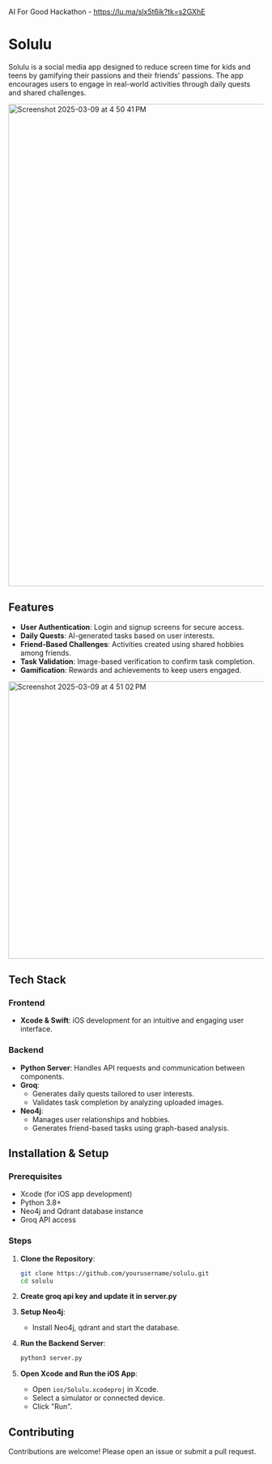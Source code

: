 AI For Good Hackathon - https://lu.ma/slx5t6ik?tk=s2GXhE

# Solulu

Solulu is a social media app designed to reduce screen time for kids and teens by gamifying their passions and their friends' passions. The app encourages users to engage in real-world activities through daily quests and shared challenges.

<img width="953" alt="Screenshot 2025-03-09 at 4 50 41 PM" src="https://github.com/user-attachments/assets/c697e8cd-1d7e-4464-9610-e587e1447b12" />

## Features
- **User Authentication**: Login and signup screens for secure access.
- **Daily Quests**: AI-generated tasks based on user interests.
- **Friend-Based Challenges**: Activities created using shared hobbies among friends.
- **Task Validation**: Image-based verification to confirm task completion.
- **Gamification**: Rewards and achievements to keep users engaged.
  
<img width="548" alt="Screenshot 2025-03-09 at 4 51 02 PM" src="https://github.com/user-attachments/assets/9690bd4b-1206-4cee-834c-a619dbbe4b78" />

## Tech Stack
### Frontend
- **Xcode & Swift**: iOS development for an intuitive and engaging user interface.

### Backend
- **Python Server**: Handles API requests and communication between components.
- **Groq**:
  - Generates daily quests tailored to user interests.
  - Validates task completion by analyzing uploaded images.
- **Neo4j**:
  - Manages user relationships and hobbies.
  - Generates friend-based tasks using graph-based analysis.

## Installation & Setup
### Prerequisites
- Xcode (for iOS app development)
- Python 3.8+
- Neo4j and Qdrant database instance
- Groq API access


### Steps


1. **Clone the Repository**:
   ```sh
   git clone https://github.com/yourusername/solulu.git
   cd solulu
   ```
2. **Create groq api key and update it in server.py**
   
3. **Setup Neo4j**:
   - Install Neo4j, qdrant and start the database.

4. **Run the Backend Server**:
   ```sh
   python3 server.py
   ```

5. **Open Xcode and Run the iOS App**:
   - Open `ios/Solulu.xcodeproj` in Xcode.
   - Select a simulator or connected device.
   - Click "Run".

## Contributing
Contributions are welcome! Please open an issue or submit a pull request.




